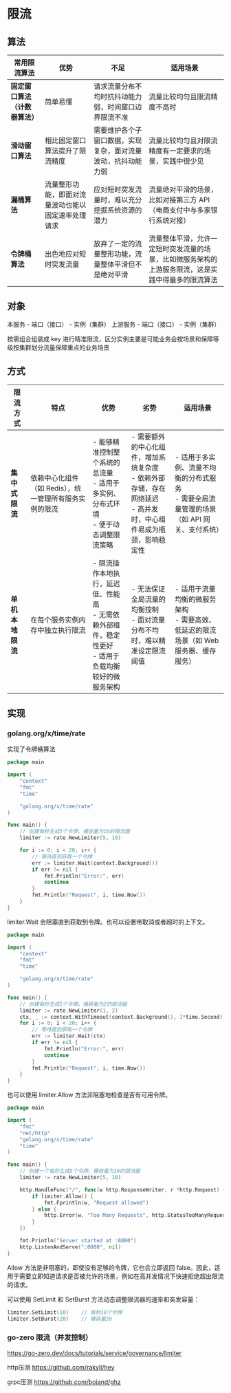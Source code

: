 # 限流
## 算法
| 常用限流算法 | 优势 | 不足 | 适用场景 |
|-------------|------|------|--------|
| **固定窗口算法（计数器算法）** | 简单易懂 | 请求流量分布不均时抗抖动能力弱，时间窗口边界限流不准 | 流量比较均匀且限流精度不高时 |
| **滑动窗口算法** | 相比固定窗口算法提升了限流精度 | 需要维护各个子窗口数据，实现复杂，面对流量波动，抗抖动能力弱 | 流量比较均匀且对限流精度有一定要求的场景，实践中很少见 |
| **漏桶算法** | 流量整形功能，即面对流量波动也能以固定速率处理请求 | 应对短时突发流量时，难以充分挖掘系统资源的潜力 | 流量绝对平滑的场景，比如对接第三方 API（电商支付中与多家银行系统对接） |
| **令牌桶算法** | 出色地应对短时突发流量 | 放弃了一定的流量整形功能，流量整体平滑但不是绝对平滑 | 流量整体平滑，允许一定短时突发流量的场景，比如微服务架构的上游服务限流，这是实践中得最多的限流算法 |

## 对象
本服务 - 端口（接口） - 实例（集群）
上游服务 - 端口（接口） - 实例（集群）

按需组合组装成 key 进行精准限流，区分实例主要是可能业务会按场景和保障等级按集群划分流量保障重点的业务场景

## 方式
| 限流方式   | 特点 | 优势 | 劣势 | 适用场景 |
|------------|------|------|------|----------|
| **集中式限流** | 依赖中心化组件（如 Redis），统一管理所有服务实例的限流 | - 能够精准控制整个系统的总流量<br>- 适用于多实例、分布式环境<br>- 便于动态调整限流策略 | - 需要额外的中心化组件，增加系统复杂度<br>- 依赖外部存储，存在网络延迟<br>- 高并发时，中心组件易成为瓶颈，影响稳定性 | - 适用于多实例、流量不均衡的分布式服务<br>- 需要全局流量管理的场景（如 API 网关、支付系统） |
| **单机本地限流** | 在每个服务实例内存中独立执行限流 | - 限流操作本地执行，延迟低、性能高<br>- 无需依赖外部组件，稳定性更好<br>- 适用于负载均衡较好的微服务架构 | - 无法保证全局流量的均衡控制<br>- 面对流量分布不均时，难以精准设定限流阈值 | - 适用于流量均衡的微服务架构<br>- 需要高效、低延迟的限流场景（如 Web 服务器、缓存服务） |

## 实现
### golang.org/x/time/rate 
实现了令牌桶算法
```go
package main

import (
    "context"
    "fmt"
    "time"

    "golang.org/x/time/rate"
)

func main() {
    // 创建每秒生成5个令牌，桶容量为10的限流器
    limiter := rate.NewLimiter(5, 10)

    for i := 0; i < 20; i++ {
        // 等待直到获取一个令牌
        err := limiter.Wait(context.Background())
        if err != nil {
            fmt.Println("Error:", err)
            continue
        }
        fmt.Println("Request", i, time.Now())
    }
}

```
limiter.Wait 会阻塞直到获取到令牌。也可以设置带取消或者超时的上下文。
```go
package main

import (
	"context"
	"fmt"
	"time"

	"golang.org/x/time/rate"
)

func main() {
	// 创建每秒生成1个令牌，桶容量为2的限流器
	limiter := rate.NewLimiter(1, 2)
	ctx, _ := context.WithTimeout(context.Background(), 1*time.Second)
	for i := 0; i < 20; i++ {
		// 等待直到获取一个令牌
		err := limiter.Wait(ctx)
		if err != nil {
			fmt.Println("Error:", err)
			continue
		}
		fmt.Println("Request", i, time.Now())
	}
}

```
也可以使用 limiter.Allow 方法非阻塞地检查是否有可用令牌。
```go
package main

import (
    "fmt"
    "net/http"
    "golang.org/x/time/rate"
    "time"
)

func main() {
    // 创建一个每秒生成5个令牌，桶容量为10的限流器
    limiter := rate.NewLimiter(5, 10)

    http.HandleFunc("/", func(w http.ResponseWriter, r *http.Request) {
        if limiter.Allow() {
            fmt.Fprintln(w, "Request allowed")
        } else {
            http.Error(w, "Too Many Requests", http.StatusTooManyRequests)
        }
    })

    fmt.Println("Server started at :8080")
    http.ListenAndServe(":8080", nil)
}

```
Allow 方法是非阻塞的，即使没有足够的令牌，它也会立即返回 false。因此，适用于需要立即知道请求是否被允许的场景，例如在高并发情况下快速拒绝超出限流的请求。

可以使用 SetLimit 和 SetBurst 方法动态调整限流器的速率和突发容量：

```go
limiter.SetLimit(10)    // 每秒10个令牌
limiter.SetBurst(20)    // 桶容量20

```

### go-zero 限流（并发控制）
https://go-zero.dev/docs/tutorials/service/governance/limiter

http压测 https://github.com/rakyll/hey

grpc压测 https://github.com/bojand/ghz


